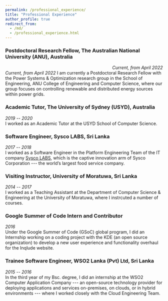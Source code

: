 ```yaml
---
permalink: /professional_experience/
title: "Professional Experience"
author_profile: true
redirect_from: 
  - /md/
  - /professional_experience.html
---
```


### Postdoctoral Research Fellow, The Australian National University (ANU), Australia
<div style="text-align: right"> <i>Current, from April 2022</i> </div>
<i>Current, from April 2022</i>  
I am currently a Postdoctoral Research Fellow with the Power Systems & Optimization research group in the School of Engineering, ANU College of Engineering and Computer Science, where our group focuses on controlling renewable and distributed energy sources within power grids.

### Academic Tutor, The University of Sydney (USYD), Australia
<i>2019 -- 2020</i>  
I worked as an Academic Tutor at the USYD School of Computer Science.

### Software Engineer, Sysco LABS, Sri Lanka
<i>2017 -- 2018</i>  
I worked as a Software Engineer in the Platform Engineering Team of the IT company [Sysco LABS](https://www.syscolabs.com/), which is the captive innovation arm of Sysco Corporation --- the world’s largest food service company.

### Visiting Instructor, University of Moratuwa, Sri Lanka
<i>2014 -- 2017</i>  
I worked as a Teaching Assistant at the Department of Computer Science \& Engineering at the University of Moratuwa, where I instrcuted a number of courses.

### Google Summer of Code Intern and Contributor
<i>2016</i>  
Under the Google Summer of Code (GSoC) global program, I did an Internship working on a coding project with the KDE (an open source organization) to develop a new user experience and functionality overhaul for the Inqlude website.

### Trainee Software Engineer, WSO2 Lanka (Pvt) Ltd, Sri Lanka
<i>2015 -- 2016</i>  
In the third year of my Bsc. degree, I did an internship at the WSO2 Computer Application Company --- an open-source technology provider for deploying applications and services on-premises, on clouds, or in hybrid environments --- where I worked closely with the Cloud Engineering Team.

